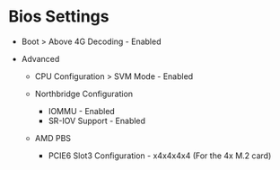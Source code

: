 # Bios Settings

- Boot > Above 4G Decoding - Enabled

- Advanced
    - CPU Configuration > SVM Mode - Enabled

    - Northbridge Configuration
        - IOMMU - Enabled
        - SR-IOV Support - Enabled

    - AMD PBS
        - PCIE6 Slot3 Configuration - x4x4x4x4 (For the 4x M.2 card)


        